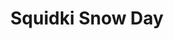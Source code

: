 ---
slug: squidki-snow-day
title: Squidki Snow Day
description: "Squidki Snow Day is an exciting online game. Play for free directly in your browser!"
icon: /images/new_mods/Sprunki Snow Day.png
url: https://wowtbc.net/sprunkin/sprunki-snow-day/index.html
previewImage: /images/new_mods/Sprunki Snow Day.png
type: new mods

# SEO配置
seo:
  title: "Squidki Snow Day - Play Free Online Game | Fun Browser Games"
  description: "Squidki Snow Day - Play this fun online game for free in your browser. No download required!"
  ogImage: "/images/new_mods/Sprunki Snow Day.png"
  keywords: "squidki-snow-day, online game, browser game, free game, new mods game, play online"

videoUrls:
  - https://www.youtube.com/embed/example1
  - https://www.youtube.com/embed/example2

whyPlay:
  title: "Why Play Squidki Snow Day?"
  items:
    - "Immersive Gameplay: Squidki Snow Day offers an engaging and immersive gaming experience that will keep you entertained for hours"
    - "Challenging Levels: Test your skills with increasingly difficult challenges and obstacles"
    - "Beautiful Graphics: Enjoy stunning visuals and smooth animations that bring the game world to life"
    - "Regular Updates: New content and features are added regularly to keep the game fresh and exciting"
    - "Free to Play: Experience all the fun without spending a penny"
    - "Community Features: Connect with other players, share strategies, and compete for high scores"
    - "Cross-Platform: Play on any device with a web browser, no downloads required"

features:
  title: "Key Features of Squidki Snow Day"
  image: "/images/new_mods/Sprunki Snow Day.png"
  items:
    - "Intuitive Controls: Easy to learn controls make Squidki Snow Day accessible for players of all skill levels"
    - "Multiple Game Modes: Enjoy various gameplay options that provide different challenges and experiences"
    - "Character Customization: Personalize your gaming experience with unique characters and items"
    - "Achievement System: Complete special tasks to earn rewards and recognition"
    - "Leaderboards: Compete with players worldwide and see who can achieve the highest scores"

characteristics:
  title: "Game Characteristics"
  image: "/images/new_mods/Sprunki Snow Day.png"
  items:
    - "Genre: New mods game with elements of strategy and skill"
    - "Difficulty: Suitable for both casual gamers and those seeking a challenge"
    - "Play Time: Quick sessions or extended gameplay, depending on your preference"
    - "Art Style: Vibrant and engaging visuals that enhance the gaming experience"
    - "Sound Design: Immersive audio that complements the gameplay perfectly"

info: "Squidki Snow Day is an exciting online game that offers players a unique and engaging gaming experience. With its intuitive controls, stunning visuals, and challenging gameplay, Squidki Snow Day provides hours of entertainment for players of all ages and skill levels. Whether you're looking for a quick gaming session during a break or an extended play session, Squidki Snow Day delivers an immersive experience that will keep you coming back for more. The game features multiple levels of increasing difficulty, ensuring that players are constantly challenged as they progress. With regular updates adding new content and features, Squidki Snow Day remains fresh and exciting, providing endless entertainment options for its growing community of players."

howToPlayIntro: "Welcome to Squidki Snow Day! This guide will walk you through the basics and help you master the game. Whether you're a beginner or looking to improve your skills, these tips and instructions will enhance your gaming experience."

howToPlaySteps:
  - title: "Getting Started"
    description: "Begin your Squidki Snow Day adventure by familiarizing yourself with the controls. Use your keyboard or mouse to navigate through the game interface. The tutorial will guide you through the basic mechanics and help you understand the objectives."
  - title: "Understanding the Objectives"
    description: "In Squidki Snow Day, your main goal is to progress through levels by completing specific objectives. Each level presents unique challenges that require different strategies and approaches."
  - title: "Mastering the Controls"
    description: "Practice using the controls to improve your precision and reaction time. Squidki Snow Day requires quick reflexes and strategic thinking to overcome obstacles and defeat opponents."
  - title: "Utilizing Power-ups"
    description: "Collect power-ups throughout the game to enhance your abilities and overcome difficult challenges. Each power-up offers unique advantages that can be crucial for success."
  - title: "Developing Strategies"
    description: "As you progress in Squidki Snow Day, develop effective strategies for different scenarios. Analyze patterns, anticipate challenges, and adapt your approach to maximize your performance."

faq:
  title: "Frequently Asked Questions about Squidki Snow Day"
  items:
    - question: "Is Squidki Snow Day free to play?"
      answer: "Yes, Squidki Snow Day is completely free to play directly in your web browser. No downloads or purchases are required to enjoy the full game experience."
    - question: "Can I play Squidki Snow Day on mobile devices?"
      answer: "Yes, Squidki Snow Day is optimized for both desktop and mobile play. You can enjoy the game on any device with a web browser and internet connection."
    - question: "Are there any in-game purchases?"
      answer: "While Squidki Snow Day is free to play, there may be optional in-game purchases available for cosmetic items or additional features that don't affect core gameplay."
    - question: "How often is Squidki Snow Day updated?"
      answer: "The developers regularly update Squidki Snow Day with new content, features, and improvements based on player feedback and game performance."
    - question: "Can I play Squidki Snow Day offline?"
      answer: "Currently, Squidki Snow Day requires an internet connection to play as it's a browser-based online game."
    - question: "Is Squidki Snow Day suitable for children?"
      answer: "Yes, Squidki Snow Day is designed to be family-friendly and suitable for players of all ages."
    - question: "How do I report bugs or issues?"
      answer: "If you encounter any problems while playing Squidki Snow Day, you can report them through the game's support page or contact the developers directly through their website."
    - question: "Still Have Questions?"
      answer: "If you have additional questions about Squidki Snow Day that aren't covered in this FAQ, please visit our support center or contact our customer service team for assistance."
---